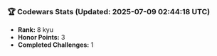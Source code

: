### 🏆 Codewars Stats (Updated: 2025-07-09 02:44:18 UTC)

- **Rank:** 8 kyu
- **Honor Points:** 3
- **Completed Challenges:** 1
